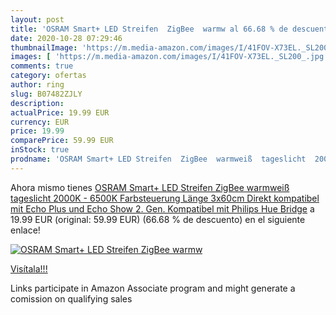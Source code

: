 ```yaml
---
layout: post
title: 'OSRAM Smart+ LED Streifen  ZigBee  warmw al 66.68 % de descuento'
date: 2020-10-28 07:29:46
thumbnailImage: 'https://m.media-amazon.com/images/I/41FOV-X73EL._SL200_.jpg'
images: [ 'https://m.media-amazon.com/images/I/41FOV-X73EL._SL200_.jpg' ]
comments: true
category: ofertas
author: ring
slug: B07482ZJLY
description:
actualPrice: 19.99 EUR
currency: EUR
price: 19.99
comparePrice: 59.99 EUR
inStock: true
prodname: 'OSRAM Smart+ LED Streifen  ZigBee  warmweiß  tageslicht  2000K - 6500K   Farbsteuerung  Länge 3x60cm  Direkt kompatibel mit Echo Plus und Echo Show  2. Gen.   Kompatibel mit Philips Hue Bridge'
---
```


Ahora mismo tienes [OSRAM Smart+ LED Streifen  ZigBee  warmweiß  tageslicht  2000K - 6500K   Farbsteuerung  Länge 3x60cm  Direkt kompatibel mit Echo Plus und Echo Show  2. Gen.   Kompatibel mit Philips Hue Bridge](https://www.amazon.de/dp/B07482ZJLY/?tag=tolees0ca-21) a 19.99 EUR (original: 59.99 EUR) (66.68 %  de descuento) en el siguiente enlace!

[![OSRAM Smart+ LED Streifen  ZigBee  warmw](https://m.media-amazon.com/images/I/41FOV-X73EL._SL200_.jpg)](https://www.amazon.de/dp/B07482ZJLY/?tag=tolees0ca-21)

[Visítala!!!](https://www.amazon.de/dp/B07482ZJLY/?tag=tolees0ca-21)

Links participate in Amazon Associate program and might generate a comission on qualifying sales
